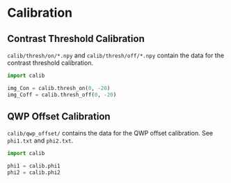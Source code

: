 # Calibration

## Contrast Threshold Calibration

`calib/thresh/on/*.npy` and `calib/thresh/off/*.npy` contain the data for the contrast threshold calibration.


```python
import calib

img_Con = calib.thresh_on(0, -20)
img_Coff = calib.thresh_off(0, -20)
```

## QWP Offset Calibration

`calib/qwp_offset/` contains the data for the QWP offset calibration. See `phi1.txt` and `phi2.txt`.

```python
import calib

phi1 = calib.phi1
phi2 = calib.phi2
```